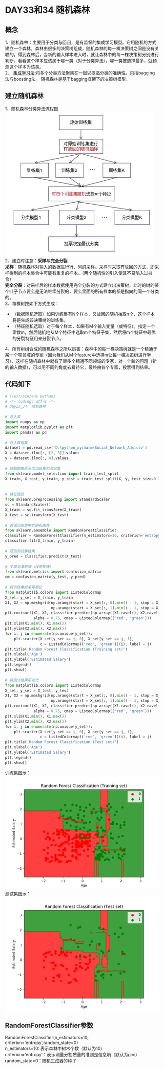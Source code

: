 # DAY33和34 随机森林
## 概念
1、随机森林：主要用于分类与回归，是有监督的集成学习模型。它用随机的方式建立一个森林，森林由很多的决策树组成，随机森林的每一棵决策树之间是没有关联的。得到森林后，当新的输入样本进入时，就让森林中的每一棵决策树分别进行判断，看看这个样本应该属于哪一类（对于分类算法），哪一类被选择最多，就预测这个样本为该类。   
2、 [集成学习法](https://blog.csdn.net/qq_30189255/article/details/51532442):将多个分类方法聚集在一起以提高分类的准确性。包括bagging法与boosting法。 随机森林是基于bagging框架下的决策树模型。   
## 建立随机森林
1、随机森林分类算法流程图   
![图示](https://github.com/gravitymxb/100Days_Of_ML_MXB/blob/master/33%20%E9%9A%8F%E6%9C%BA%E6%A3%AE%E6%9E%97%E5%88%86%E7%B1%BB%E7%AE%97%E6%B3%95%E6%B5%81%E7%A8%8B%E5%9B%BE.jpg)   
2、建立时注意：**采样**与**完全分裂**    
**采样**：随机森林对输入的数据进行行、列的采样。采样时采取有放回的方式，即采样得到的样本集合中可能有重复的样本。（两个随机性的引入使其不易陷入过拟合）     
**完全分裂**：对采样后的样本数据使用完全分裂的方式建立出决策树，此时的树的某个叶子节点要么是无法继续分裂的，要么里面的所有样本的都是指向的同一个分类的。   
3、每棵树按如下方式生成：  
* （数据随机选取）如果训练集有N个样本，又放回的随机抽取n个，这个样本将是生成该决策树的训练集。
*  （特征随机选取）对于每个样本，如果有M个输入变量（或特征），指定一个常数m，然后随机地从M个特征中选取m个特征子集，然后将m个特征中最优的分裂特征用来分裂节点。      

4、所有树组合成的随机森林之所以厉害：森林中的每一棵决策树就是一个精通于某一个窄领域的专家（因为我们从M个feature中选择m让每一棵决策树进行学习），这样在随机森林中就有了很多个精通不同领域的专家，对一个新的问题（新的输入数据），可以用不同的角度去看待它，最终由各个专家，投票得到结果。    

## 代码如下
```python
# !/usr/bin/env python3
# -*- coding: utf-8 -*-
# day33_34  随机森林

# 导入库
import numpy as np
import matplotlib.pyplot as plt
import pandas as pd

# 导入数据集
dataset = pd.read_csv('D:\python_pycharm\Social_Network_Ads.csv')
X = dataset.iloc[:, [2, 3]].values
y = dataset.iloc[:, 4].values

# 将数据集拆分为训练集和测试集
from sklearn.model_selection import train_test_split
X_train, X_test, y_train, y_test = train_test_split(X, y, test_size=0.25,random_state=0)


# 特征缩放
from sklearn.preprocessing import StandardScaler
sc = StandardScaler()
X_train = sc.fit_transform(X_train)
X_test = sc.transform(X_test)

# 调试训练集中的随机森林
from sklearn.ensemble import RandomForestClassifier
classifier = RandomForestClassifier(n_estimators=10, criterion='entropy',random_state=0)
classifier.fit(X_train, y_train)

# 预测测试集结果
y_pred = classifier.predict(X_test)

# 生成混淆矩阵（误差矩阵）
from sklearn.metrics import confusion_matrix
cm = confusion_matrix(y_test, y_pred)

# 将训练集结果可视化
from matplotlib.colors import ListedColormap
X_set, y_set = X_train, y_train
X1, X2 = np.meshgrid(np.arange(start = X_set[:, 0].min() - 1, stop = X_set[:, 0].max() + 1, step = 0.01),
                     np.arange(start = X_set[:, 1].min() - 1, stop = X_set[:, 1].max() + 1, step = 0.01))
plt.contourf(X1, X2, classifier.predict(np.array([X1.ravel(), X2.ravel()]).T).reshape(X1.shape),
             alpha = 0.75, cmap = ListedColormap(('red', 'green')))
plt.xlim(X1.min(), X1.max())
plt.ylim(X2.min(), X2.max())
for i, j in enumerate(np.unique(y_set)):
    plt.scatter(X_set[y_set == j, 0], X_set[y_set == j, 1],
                c = ListedColormap(('red', 'green'))(i), label = j)
plt.title('Random Forest Classification (Training set)')
plt.xlabel('Age')
plt.ylabel('Estimated Salary')
plt.legend()
plt.show()

# 将测试结果可视化
from matplotlib.colors import ListedColormap
X_set, y_set = X_test, y_test
X1, X2 = np.meshgrid(np.arange(start = X_set[:, 0].min() - 1, stop = X_set[:, 0].max() + 1, step = 0.01),
                     np.arange(start = X_set[:, 1].min() - 1, stop = X_set[:, 1].max() + 1, step = 0.01))
plt.contourf(X1, X2, classifier.predict(np.array([X1.ravel(), X2.ravel()]).T).reshape(X1.shape),
             alpha = 0.75, cmap = ListedColormap(('red', 'green')))
plt.xlim(X1.min(), X1.max())
plt.ylim(X2.min(), X2.max())
for i, j in enumerate(np.unique(y_set)):
    plt.scatter(X_set[y_set == j, 0], X_set[y_set == j, 1],
                c = ListedColormap(('red', 'green'))(i), label = j)
plt.title('Random Forest Classification (Test set)')
plt.xlabel('Age')
plt.ylabel('Estimated Salary')
plt.legend()
plt.show()
```
训练集图示：  
![training set](https://github.com/gravitymxb/100Days_Of_ML_MXB/blob/master/33%20randomforest%20training%20set.png)  
测试集图示：  
![test set](https://github.com/gravitymxb/100Days_Of_ML_MXB/blob/master/33%20randomforest%20test%20set.png)   
## RandomForestClassifier参数  
RandomForestClassifier(n_estimators=10, criterion='entropy',random_state=0)  
n_estimators=10: 表示森林中树木个数（默认为10）  
criterion='entropy'：表示测量分割质量的准则是信息熵（默认为gini）  
random_state=0：随机生成器的种子  




